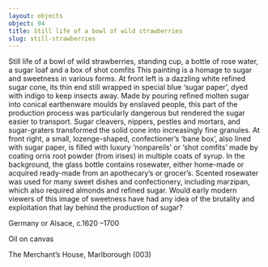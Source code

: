 ```yaml
---
layout: objects
object: 94
title: Still life of a bowl of wild strawberries
slug: still-strawberries
---
```

Still life of a bowl of wild strawberries, standing cup, a bottle of rose water,  a sugar loaf and a box of shot comfits  This painting is a homage to sugar and sweetness in various forms. At front left is a dazzling white refined sugar cone, its thin end still wrapped in special blue ‘sugar paper’, dyed with indigo to keep insects away.  Made by pouring refined molten sugar into  conical earthenware moulds by enslaved people, this part of the production process was particularly dangerous but rendered the sugar easier to transport. Sugar cleavers, nippers, pestles and mortars, and sugar-graters transformed the solid cone into increasingly fine granules.  At front right, a small, lozenge-shaped, confectioner’s ‘bane box’, also lined with sugar paper, is filled with luxury ‘nonpareils’ or ‘shot comfits’ made by coating orris root  powder (from irises) in multiple coats of syrup. In the background, the glass bottle contains rosewater, either home-made or acquired ready-made from an apothecary’s or grocer’s.  Scented rosewater was used for many sweet dishes and confectionery, including marzipan, which also required almonds and refined sugar. Would early modern viewers of this image of sweetness have had any idea of the brutality and exploitation that lay behind the production of sugar?  

Germany or Alsace, c.1620 –1700

Oil on canvas  

The Merchant’s House, Marlborough (003)
